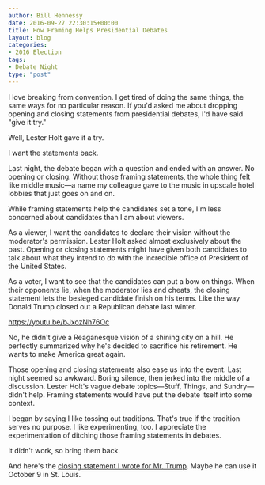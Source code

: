 ```yaml
---
author: Bill Hennessy
date: 2016-09-27 22:30:15+00:00
title: How Framing Helps Presidential Debates
layout: blog
categories:
- 2016 Election
tags:
- Debate Night
type: "post"
---
```


I love breaking from convention. I get tired of doing the same things, the same ways for no particular reason. If you'd asked me about dropping opening and closing statements from presidential debates, I'd have said "give it try."

Well, Lester Holt gave it a try.

I want the statements back.

Last night, the debate began with a question and ended with an answer. No opening or closing. Without those framing statements, the whole thing felt like middle music—a name my colleague gave to the music in upscale hotel lobbies that just goes on and on.

While framing statements help the candidates set a tone, I'm less concerned about candidates than I am about viewers.

As a viewer, I want the candidates to declare their vision without the moderator's permission. Lester Holt asked almost exclusively about the past. Opening or closing statements might have given both candidates to talk about what they intend to do with the incredible office of President of the United States.

As a voter, I want to see that the candidates can put a bow on things. When their opponents lie, when the moderator lies and cheats, the closing statement lets the besieged candidate finish on his terms. Like the way Donald Trump closed out a Republican debate last winter.

https://youtu.be/bJxozNh76Oc

No, he didn't give a Reaganesque vision of a shining city on a hill. He perfectly summarized why he's decided to sacrifice his retirement. He wants to make America great again.

Those opening and closing statements also ease us into the event. Last night seemed so awkward. Boring silence, then jerked into the middle of a discussion. Lester Holt's vague debate topics—Stuff, Things, and Sundry—didn't help. Framing statements would have put the debate itself into some context.

I began by saying I like tossing out traditions. That's true if the tradition serves no purpose. I like experimenting, too. I appreciate the experimentation of ditching those framing statements in debates.

It didn't work, so bring them back.

And here's the [closing statement I wrote for Mr. Trump](https://hennessysview.com/2016/09/26/trumps-closing-statement-tonight/). Maybe he can use it October 9 in St. Louis.


